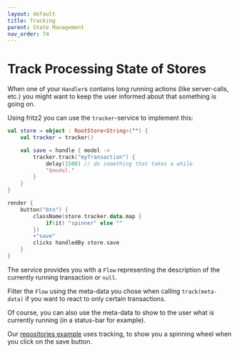 ```yaml
---
layout: default
title: Tracking
parent: State Management
nav_order: 74
---
```

# Track Processing State of Stores

When one of your `Handler`s contains long running actions (like server-calls, etc.) you might want to keep the user 
informed about that something is going on.

Using fritz2 you can use the `tracker`-service to implement this:

```kotlin
val store = object : RootStore<String>("") {
    val tracker = tracker()

    val save = handle { model ->
        tracker.track("myTransaction") {
            delay(1500) // do something that takes a while
            "$model."
        }
    }
}

render {
    button("btn") {
        className(store.tracker.data.map {
            if(it) "spinner" else ""
        })
        +"save"
        clicks handledBy store.save
    }
}
```
The service provides you with a `Flow` representing the description of the currently running transaction or `null`.

Filter the `Flow` using the meta-data you chose when calling `track(meta-data)` if you want to react to only certain transactions.

Of course, you can also use the meta-data to show to the user what is currently running (in a status-bar for example). 

Our [repositories example](https://examples.fritz2.dev/repositories/build/distributions/index.html) uses tracking, to show you a spinning wheel when you click on the save button.
